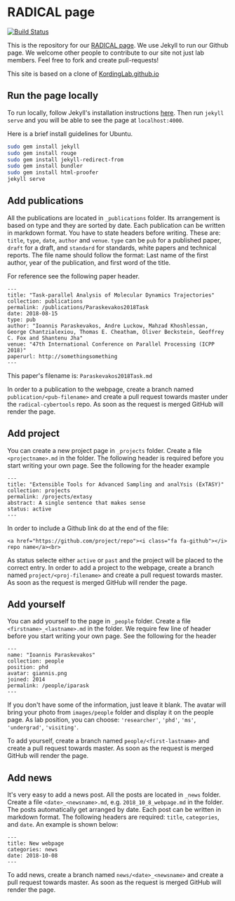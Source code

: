 # RADICAL page

[![Build Status](https://travis-ci.org/radical-group/radical-group.github.io.svg?branch=master)](https://travis-ci.org/radical-group/radical-group.github.io)

This is the repository for our [RADICAL page](http://radical.rutgers.edu/). We 
use Jekyll to run our Github page. We welcome other people to contribute to our 
site not just lab members. Feel free to fork and create pull-requests!

This site is based on a clone of [KordingLab.github.io](https://github.com/KordingLab/KordingLab.github.io)

## Run the page locally

To run locally, follow Jekyll's installation instructions [here](https://jekyllrb.com/). 
Then run `jekyll serve` and you will be able to see the page at `localhost:4000`. 

Here is a brief install guidelines for Ubuntu.

```bash
sudo gem install jekyll
sudo gem install rouge
sudo gem install jekyll-redirect-from
sudo gem install bundler
sudo gem install html-proofer
jekyll serve
```


## Add publications

All the publications are located in `_publications` folder. Its arrangement is 
based on type and they are sorted by date. Each publication can be written in 
markdown format. You have to state headers before writing. These are: `title`, 
`type`, `date`, `author` and `venue`. `type` can be `pub` for a published paper, 
`draft` for a draft, and `standard` for standards, white papers and technical 
reports. The file name should follow the format: Last name of the first author, 
year of the publication, and first word of the title.

For reference see the following paper header.

```
---
title: "Task-parallel Analysis of Molecular Dynamics Trajectories"
collection: publications
permalink: /publications/Paraskevakos2018Task
date: 2018-08-15
type: pub
author: "Ioannis Paraskevakos, Andre Luckow, Mahzad Khoshlessan, George Chantzialexiou, Thomas E. Cheatham, Oliver Beckstein, Geoffrey C. Fox and Shantenu Jha"
venue: "47th International Conference on Parallel Processing (ICPP 2018)"
paperurl: http://somethingsomething
---
```

This paper's filename is: `Paraskevakos2018Task.md`

In order to a publication to the webpage, create a branch named `publication/<pub-filename>` 
and create a pull request towards master under the `radical-cybertools` repo. As 
soon as the request is merged GitHub will render the page.

## Add project

You can create a new project page in `_projects` folder. Create a file 
`<projectname>.md` in the folder. The following header is required before 
you start writing your own page. See the following for the header example

```
---
title: "Extensible Tools for Advanced Sampling and analYsis (ExTASY)"
collection: projects
permalink: /projects/extasy
abstract: A single sentence that makes sense
status: active
---
```

In order to include a Github link do at the end of the file:
```
<a href="https://github.com/project/repo"><i class="fa fa-github"></i> repo name</a><br>
```
As status selecte either `active` or `past` and the project will be placed to the correct entry.
In order to add a project to the webpage, create a branch named `project/<proj-filename>` 
and create a pull request towards master. As 
soon as the request is merged GitHub will render the page.

## Add yourself

You can add yourself to the page in `_people` folder. Create a file 
`<firstname>_<lastname>.md` in the folder. We require few line of header before 
you start writing your own page. See the following for the header

```
---
name: "Ioannis Paraskevakos"
collection: people
position: phd
avatar: giannis.png
joined: 2014
permalink: /people/iparask
---
```

If you don't have some of the information, just leave it blank. The avatar will 
bring your photo from `images/people` folder and display it on the people page.
As lab position, you can choose: `'researcher'`, `'phd'`, `'ms'`, `'undergrad'`, 
`'visiting'`.

To add yourself, create a branch named `people/<first-lastname>` and create a pull 
request towards master. As soon as the request 
is merged GitHub will render the page.

## Add news

It's very easy to add a news post. All the posts are located in `_news` folder.
Create a file `<date>_<newsname>.md`, e.g. `2018_10_8_webpage.md` in the folder.
The posts automatically get arranged by date. Each post can be written in markdown
format. The following headers are required: `title`, `categories`, and `date`.
An example is shown below:

```
---
title: New webpage
categories: news
date: 2018-10-08
---
```
To add news, create a branch named `news/<date>_<newsname>` and create a pull 
request towards master. As soon as the request is merged GitHub will render the page.
